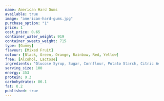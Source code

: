 ```yaml
---
name: American Hard Gums
available: true
image: "american-hard-gums.jpg"
purchase_option: "1"
price: 1
cost_price: 0.65
container_water_weight: 919
container_sweets_weight: 715
type: [Gummy]
flavour: [Mixed Fruit]
colour: [Black, Green, Orange, Rainbow, Red, Yellow]
free: [Alcohol, Lactose]
ingredients: "Glucose Syrup, Sugar, Cornflour, Potato Starch, Citric Acid, Colours: Anthocyanins, Curcumin, Capsanthin, Nettle, Spinach"
serving_size: 100
energy: 353
protein: 0.3
carbohydrates: 86.1
fat: 0.2
published: true
---
```


